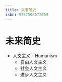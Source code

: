 ```yaml
---
title: 未来简史
isbn: 9787508672069
---
```


# 未来简史


- 人文主义 - Humanism
  - 自由人文主义
  - 社会人文主义
  - 进步人文主义
